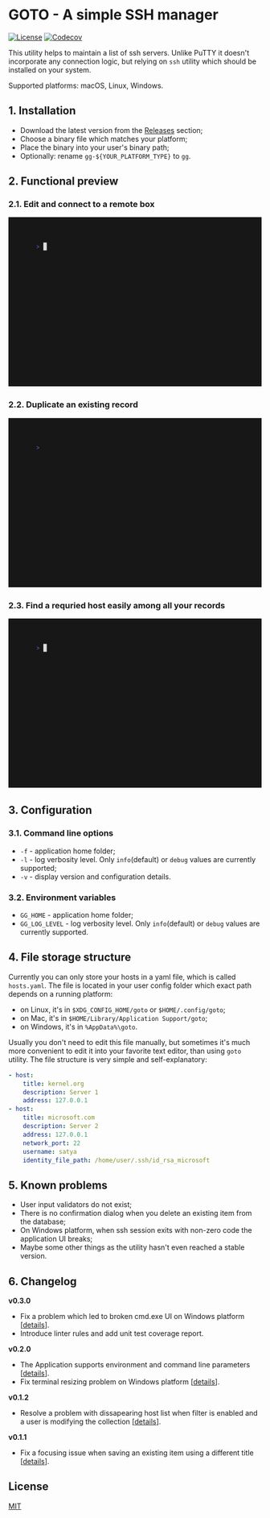 # GOTO - A simple SSH manager #

[![License](https://img.shields.io/badge/license-MIT-blue.svg?style=flat-square)](https://raw.githubusercontent.com/grafviktor/goto/master/LICENSE)
[![Codecov](https://codecov.io/gh/grafviktor/goto/branch/develop/graph/badge.svg?token=tTyTsuCvNb)](https://codecov.io/gh/grafviktor/goto)

This utility helps to maintain a list of ssh servers. Unlike PuTTY it doesn't incorporate any connection logic, but relying on `ssh` utility which should be installed on your system.

Supported platforms: macOS, Linux, Windows.

## 1. Installation ##

* Download the latest version from the [Releases](https://github.com/grafviktor/goto/releases) section;
* Choose a binary file which matches your platform;
* Place the binary into your user's binary path;
* Optionally: rename `gg-${YOUR_PLATFORM_TYPE}` to `gg`.

## 2. Functional preview ##

### 2.1. Edit and connect to a remote box ###

![Small demo where we open ssh session using goto](demo/edit_and_connect.gif)

### 2.2. Duplicate an existing record ###

![Small demo where duplicate an existing record in goto database](demo/duplicate_existing_record.gif)

### 2.3. Find a requried host easily among all your records ###

![Small demo where we open ssh session using goto](demo/search_through_database.gif)

## 3. Configuration ##

### 3.1. Command line options ###

* `-f` - application home folder;
* `-l` - log verbosity level. Only `info`(default) or `debug` values are currently supported;
* `-v` - display version and configuration details.

### 3.2. Environment variables ###

* `GG_HOME` - application home folder;
* `GG_LOG_LEVEL` - log verbosity level. Only `info`(default) or `debug` values are currently supported.

## 4. File storage structure ##

Currently you can only store your hosts in a yaml file, which is called `hosts.yaml`. The file is located in your user config folder which exact path depends on a running platform:

* on Linux, it's in `$XDG_CONFIG_HOME/goto` or `$HOME/.config/goto`;
* on Mac, it's in `$HOME/Library/Application Support/goto`;
* on Windows, it's in `%AppData%\goto`.

Usually you don't need to edit this file manually, but sometimes it's much more convenient to edit it into your favorite text editor, than using `goto` utility. The file structure is very simple and self-explanatory:

```yaml
- host:
    title: kernel.org
    description: Server 1
    address: 127.0.0.1
- host:
    title: microsoft.com
    description: Server 2
    address: 127.0.0.1
    network_port: 22
    username: satya
    identity_file_path: /home/user/.ssh/id_rsa_microsoft
```

## 5. Known problems ##

* User input validators do not exist;
* There is no confirmation dialog when you delete an existing item from the database;
* On Windows platform, when ssh session exits with non-zero code the application UI breaks;
* Maybe some other things as the utility hasn't even reached a stable version.

## 6. Changelog ##

**v0.3.0**

* Fix a problem which led to broken cmd.exe UI on Windows platform [[details](https://github.com/grafviktor/goto/pull/14)].
* Introduce linter rules and add unit test coverage report.

**v0.2.0**

* The Application supports environment and command line parameters [[details](https://github.com/grafviktor/goto/issues/8)].
* Fix terminal resizing problem on Windows platform [[details](https://github.com/grafviktor/goto/issues/5)].

**v0.1.2**

* Resolve a problem with dissapearing host list when filter is enabled and a user is modifying the collection [[details](https://github.com/grafviktor/goto/issues/3)].

**v0.1.1**

* Fix a focusing issue when saving an existing item using a different title [[details](https://github.com/grafviktor/goto/issues/1)].

## License ##

[MIT](LICENSE)
